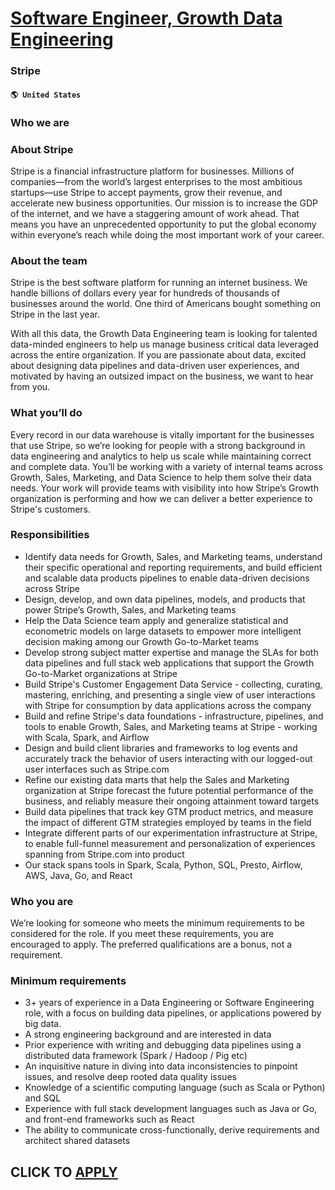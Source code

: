 # [Software Engineer, Growth Data Engineering](https://www.remotewlb.com/apply/software-engineer-growth-data-engineering)  
### Stripe  
#### `🌎 United States`  

### Who we are

### About Stripe

Stripe is a financial infrastructure platform for businesses. Millions of companies—from the world’s largest enterprises to the most ambitious startups—use Stripe to accept payments, grow their revenue, and accelerate new business opportunities. Our mission is to increase the GDP of the internet, and we have a staggering amount of work ahead. That means you have an unprecedented opportunity to put the global economy within everyone’s reach while doing the most important work of your career.

### About the team

Stripe is the best software platform for running an internet business. We handle billions of dollars every year for hundreds of thousands of businesses around the world. One third of Americans bought something on Stripe in the last year.

With all this data, the Growth Data Engineering team is looking for talented data-minded engineers to help us manage business critical data leveraged across the entire organization. If you are passionate about data, excited about designing data pipelines and data-driven user experiences, and motivated by having an outsized impact on the business, we want to hear from you.

### What you’ll do

Every record in our data warehouse is vitally important for the businesses that use Stripe, so we’re looking for people with a strong background in data engineering and analytics to help us scale while maintaining correct and complete data. You’ll be working with a variety of internal teams across Growth, Sales, Marketing, and Data Science to help them solve their data needs. Your work will provide teams with visibility into how Stripe’s Growth organization is performing and how we can deliver a better experience to Stripe's customers.

### Responsibilities

  * Identify data needs for Growth, Sales, and Marketing teams, understand their specific operational and reporting requirements, and build efficient and scalable data products pipelines to enable data-driven decisions across Stripe
  * Design, develop, and own data pipelines, models, and products that power Stripe’s Growth, Sales, and Marketing teams
  * Help the Data Science team apply and generalize statistical and econometric models on large datasets to empower more intelligent decision making among our Growth Go-to-Market teams
  * Develop strong subject matter expertise and manage the SLAs for both data pipelines and full stack web applications that support the Growth Go-to-Market organizations at Stripe
  * Build Stripe's Customer Engagement Data Service - collecting, curating, mastering, enriching, and presenting a single view of user interactions with Stripe for consumption by data applications across the company
  * Build and refine Stripe's data foundations - infrastructure, pipelines, and tools to enable Growth, Sales, and Marketing teams at Stripe - working with Scala, Spark, and Airflow
  * Design and build client libraries and frameworks to log events and accurately track the behavior of users interacting with our logged-out user interfaces such as Stripe.com
  * Refine our existing data marts that help the Sales and Marketing organization at Stripe forecast the future potential performance of the business, and reliably measure their ongoing attainment toward targets
  * Build data pipelines that track key GTM product metrics, and measure the impact of different GTM strategies employed by teams in the field
  * Integrate different parts of our experimentation infrastructure at Stripe, to enable full-funnel measurement and personalization of experiences spanning from Stripe.com into product
  * Our stack spans tools in Spark, Scala, Python, SQL, Presto, Airflow, AWS, Java, Go, and React

###  **Who you are**

We’re looking for someone who meets the minimum requirements to be considered for the role. If you meet these requirements, you are encouraged to apply. The preferred qualifications are a bonus, not a requirement.

### Minimum requirements

  * 3+ years of experience in a Data Engineering or Software Engineering role, with a focus on building data pipelines, or applications powered by big data.
  * A strong engineering background and are interested in data
  * Prior experience with writing and debugging data pipelines using a distributed data framework (Spark / Hadoop / Pig etc)
  * An inquisitive nature in diving into data inconsistencies to pinpoint issues, and resolve deep rooted data quality issues
  * Knowledge of a scientific computing language (such as Scala or Python) and SQL
  * Experience with full stack development languages such as Java or Go, and front-end frameworks such as React
  * The ability to communicate cross-functionally, derive requirements and architect shared datasets

  
## CLICK TO [APPLY](https://www.remotewlb.com/apply/software-engineer-growth-data-engineering)

